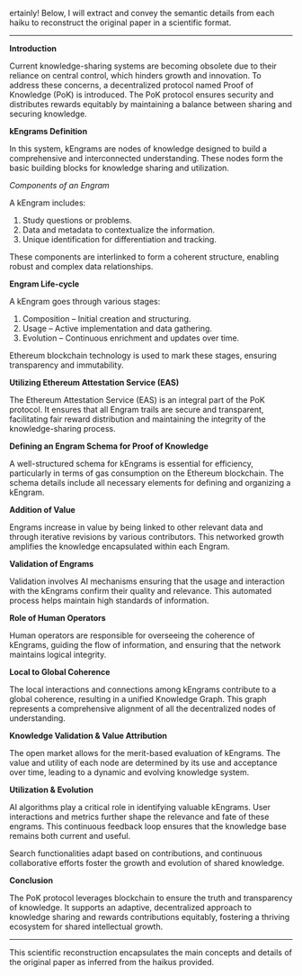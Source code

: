ertainly! Below, I will extract and convey the semantic details from each haiku to reconstruct the original paper in a scientific format.

---

**Introduction**

Current knowledge-sharing systems are becoming obsolete due to their reliance on central control, which hinders growth and innovation. To address these concerns, a decentralized protocol named Proof of Knowledge (PoK) is introduced. The PoK protocol ensures security and distributes rewards equitably by maintaining a balance between sharing and securing knowledge.

**kEngrams Definition**

In this system, kEngrams are nodes of knowledge designed to build a comprehensive and interconnected understanding. These nodes form the basic building blocks for knowledge sharing and utilization.

*Components of an Engram*

A kEngram includes:
1. Study questions or problems.
2. Data and metadata to contextualize the information.
3. Unique identification for differentiation and tracking.

These components are interlinked to form a coherent structure, enabling robust and complex data relationships.

**Engram Life-cycle**

A kEngram goes through various stages:
1. Composition – Initial creation and structuring.
2. Usage – Active implementation and data gathering.
3. Evolution – Continuous enrichment and updates over time.

Ethereum blockchain technology is used to mark these stages, ensuring transparency and immutability.

**Utilizing Ethereum Attestation Service (EAS)**

The Ethereum Attestation Service (EAS) is an integral part of the PoK protocol. It ensures that all Engram trails are secure and transparent, facilitating fair reward distribution and maintaining the integrity of the knowledge-sharing process.

**Defining an Engram Schema for Proof of Knowledge**

A well-structured schema for kEngrams is essential for efficiency, particularly in terms of gas consumption on the Ethereum blockchain. The schema details include all necessary elements for defining and organizing a kEngram.

**Addition of Value**

Engrams increase in value by being linked to other relevant data and through iterative revisions by various contributors. This networked growth amplifies the knowledge encapsulated within each Engram.

**Validation of Engrams**

Validation involves AI mechanisms ensuring that the usage and interaction with the kEngrams confirm their quality and relevance. This automated process helps maintain high standards of information.

**Role of Human Operators**

Human operators are responsible for overseeing the coherence of kEngrams, guiding the flow of information, and ensuring that the network maintains logical integrity.

**Local to Global Coherence**

The local interactions and connections among kEngrams contribute to a global coherence, resulting in a unified Knowledge Graph. This graph represents a comprehensive alignment of all the decentralized nodes of understanding.

**Knowledge Validation & Value Attribution**

The open market allows for the merit-based evaluation of kEngrams. The value and utility of each node are determined by its use and acceptance over time, leading to a dynamic and evolving knowledge system.

**Utilization & Evolution**

AI algorithms play a critical role in identifying valuable kEngrams. User interactions and metrics further shape the relevance and fate of these engrams. This continuous feedback loop ensures that the knowledge base remains both current and useful.

Search functionalities adapt based on contributions, and continuous collaborative efforts foster the growth and evolution of shared knowledge.

**Conclusion**

The PoK protocol leverages blockchain to ensure the truth and transparency of knowledge. It supports an adaptive, decentralized approach to knowledge sharing and rewards contributions equitably, fostering a thriving ecosystem for shared intellectual growth.

---

This scientific reconstruction encapsulates the main concepts and details of the original paper as inferred from the haikus provided.